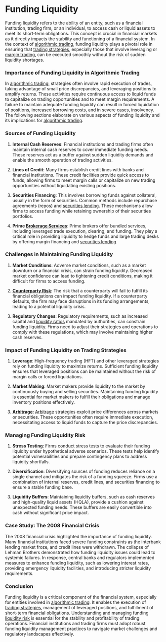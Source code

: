 # Funding Liquidity

Funding liquidity refers to the ability of an entity, such as a financial institution, trading firm, or an individual, to access cash or liquid assets to meet its short-term obligations. This concept is crucial in financial markets as it directly impacts the stability and functioning of a financial system. In the context of [algorithmic trading](../a/algorithmic_trading.md), funding liquidity plays a pivotal role in ensuring that [trading strategies](../t/trading_strategies.md), especially those that involve leveraging or [margin trading](../m/margin_trading.md), can be executed smoothly without the risk of sudden liquidity shortages.

### Importance of Funding Liquidity in Algorithmic Trading

In [algorithmic trading](../a/algorithmic_trading.md), strategies often involve rapid execution of trades, taking advantage of small price discrepancies, and leveraging positions to amplify returns. These activities require continuous access to liquid funds to capitalize on trading opportunities and to meet margin requirements. A failure to maintain adequate funding liquidity can result in forced liquidation of positions, increased borrowing costs, and in severe cases, insolvency. The following sections elaborate on various aspects of funding liquidity and its implications for [algorithmic trading](../a/algorithmic_trading.md).

### Sources of Funding Liquidity

1. **Internal Cash Reserves**: Financial institutions and trading firms often maintain internal cash reserves to cover immediate funding needs. These reserves act as a buffer against sudden liquidity demands and enable the smooth operation of trading activities.

2. **Lines of Credit**: Many firms establish credit lines with banks and financial institutions. These credit facilities provide quick access to funds, allowing firms to meet margin calls or capitalize on new trading opportunities without liquidating existing positions.

3. **Securities Financing**: This involves borrowing funds against collateral, usually in the form of securities. Common methods include repurchase agreements (repos) and [securities lending](../s/securities_lending.md). These mechanisms allow firms to access funding while retaining ownership of their securities portfolios.

4. **Prime [Brokerage Services](../b/brokerage_services.md)**: Prime brokers offer bundled services, including leveraged trade execution, clearing, and funding. They play a critical role in providing liquidity to hedge funds and large trading desks by offering margin financing and [securities lending](../s/securities_lending.md).

### Challenges in Maintaining Funding Liquidity

1. **Market Conditions**: Adverse market conditions, such as a market downturn or a financial crisis, can strain funding liquidity. Decreased market confidence can lead to tightening credit conditions, making it difficult for firms to access funding.

2. **[Counterparty Risk](../c/counterparty_risk.md)**: The risk that a counterparty will fail to fulfill its financial obligations can impact funding liquidity. If a counterparty defaults, the firm may face disruptions in its funding arrangements, leading to a potential liquidity crisis.

3. **Regulatory Changes**: Regulatory requirements, such as increased capital and [liquidity ratios](../l/liquidity_ratios.md) mandated by authorities, can constrain funding liquidity. Firms need to adjust their strategies and operations to comply with these regulations, which may involve maintaining higher cash reserves.

### Impact of Funding Liquidity on Trading Strategies

1. **Leverage**: High-frequency trading (HFT) and other leveraged strategies rely on funding liquidity to maximize returns. Sufficient funding liquidity ensures that leveraged positions can be maintained without the risk of margin calls or forced liquidations.

2. **Market Making**: Market makers provide liquidity to the market by continuously buying and selling securities. Maintaining funding liquidity is essential for market makers to fulfill their obligations and manage inventory positions effectively.

3. **[Arbitrage](../a/arbitrage.md)**: [Arbitrage](../a/arbitrage.md) strategies exploit price differences across markets or securities. These opportunities often require immediate execution, necessitating access to liquid funds to capture the price discrepancies.

### Managing Funding Liquidity Risk

1. **Stress Testing**: Firms conduct stress tests to evaluate their funding liquidity under hypothetical adverse scenarios. These tests help identify potential vulnerabilities and prepare contingency plans to address liquidity shortfalls.

2. **Diversification**: Diversifying sources of funding reduces reliance on a single channel and mitigates the risk of a funding squeeze. Firms use a combination of internal reserves, credit lines, and securities financing to ensure a stable funding base.

3. **Liquidity Buffers**: Maintaining liquidity buffers, such as cash reserves and high-quality liquid assets (HQLA), provide a cushion against unexpected funding needs. These buffers are easily convertible into cash without significant price impact.

### Case Study: The 2008 Financial Crisis

The 2008 financial crisis highlighted the importance of funding liquidity. Many financial institutions faced severe funding constraints as the interbank lending market froze, and credit lines were withdrawn. The collapse of Lehman Brothers demonstrated how funding liquidity issues could lead to systemic failures. In response, central banks and regulators implemented measures to enhance funding liquidity, such as lowering interest rates, providing emergency liquidity facilities, and introducing stricter liquidity requirements.

### Conclusion

Funding liquidity is a critical component of the financial system, especially for entities involved in [algorithmic trading](../a/algorithmic_trading.md). It enables the execution of [trading strategies](../t/trading_strategies.md), management of leveraged positions, and fulfillment of short-term financial obligations. Understanding and managing funding [liquidity risk](../l/liquidity_risk.md) is essential for the stability and profitability of trading operations. Financial institutions and trading firms must adopt robust funding liquidity management practices to navigate market challenges and regulatory landscapes effectively.
